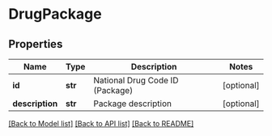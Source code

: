 # DrugPackage

## Properties
Name | Type | Description | Notes
------------ | ------------- | ------------- | -------------
**id** | **str** | National Drug Code ID (Package) | [optional] 
**description** | **str** | Package description | [optional] 

[[Back to Model list]](../README.md#documentation-for-models) [[Back to API list]](../README.md#documentation-for-api-endpoints) [[Back to README]](../README.md)


